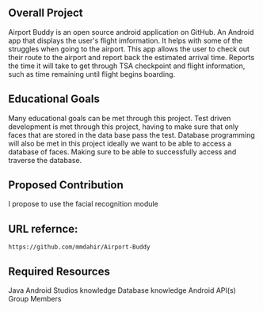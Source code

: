 ## Overall Project
  Airport Buddy is an open source android application on GitHub. An Android app that displays the user's flight imformation. It helps with
  some of the struggles when going to the airport. This app allows the user to check out their route to the airport and report back
  the estimated arrival time. Reports the time it will take to get through TSA checkpoint and flight information, such as time remaining
  until flight begins boarding. 

## Educational Goals
  Many educational goals can be met through this project. Test driven development is met through this project, having to make sure that
only faces that are stored in the data base pass the test. Database programming will also be met in this project ideally we want to be able
to access a database of faces. Making sure to be able to successfully access and traverse the database. 
  
## Proposed Contribution
  I propose to use the facial recognition module 
  
## URL refernce:
    https://github.com/mmdahir/Airport-Buddy
    
## Required Resources
  Java
  Android Studios knowledge
  Database knowledge
  Android API(s)
  Group Members 
